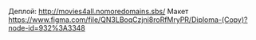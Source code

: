 Деплой: http://movies4all.nomoredomains.sbs/
Макет https://www.figma.com/file/QN3LBoqCzjni8roRfMryPR/Diploma-(Copy)?node-id=932%3A3348

